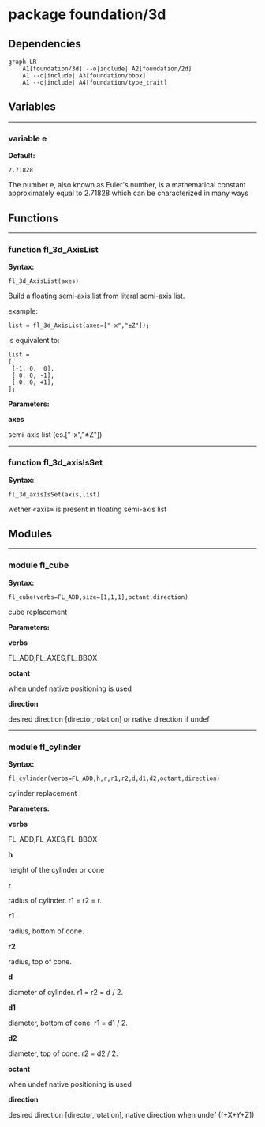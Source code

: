# package foundation/3d

## Dependencies

```mermaid
graph LR
    A1[foundation/3d] --o|include| A2[foundation/2d]
    A1 --o|include| A3[foundation/bbox]
    A1 --o|include| A4[foundation/type_trait]
```
## Variables

---

### variable e

__Default:__

    2.71828

The number e, also known as Euler's number, is a mathematical constant approximately equal to 2.71828 which can be characterized in many ways

## Functions

---

### function fl_3d_AxisList

__Syntax:__

```text
fl_3d_AxisList(axes)
```

Build a floating semi-axis list from literal semi-axis list.

example:

    list = fl_3d_AxisList(axes=["-x","±Z"]);

is equivalent to:

    list =
    [
     [-1, 0,  0],
     [ 0, 0, -1],
     [ 0, 0, +1],
    ];


__Parameters:__

__axes__

semi-axis list (es.["-x","±Z"])

---

### function fl_3d_axisIsSet

__Syntax:__

```text
fl_3d_axisIsSet(axis,list)
```

wether «axis» is present in floating semi-axis list

## Modules

---

### module fl_cube

__Syntax:__

    fl_cube(verbs=FL_ADD,size=[1,1,1],octant,direction)

cube replacement


__Parameters:__

__verbs__

FL_ADD,FL_AXES,FL_BBOX

__octant__

when undef native positioning is used

__direction__

desired direction [director,rotation] or native direction if undef

---

### module fl_cylinder

__Syntax:__

    fl_cylinder(verbs=FL_ADD,h,r,r1,r2,d,d1,d2,octant,direction)

cylinder replacement


__Parameters:__

__verbs__

FL_ADD,FL_AXES,FL_BBOX

__h__

height of the cylinder or cone

__r__

radius of cylinder. r1 = r2 = r.

__r1__

radius, bottom of cone.

__r2__

radius, top of cone.

__d__

diameter of cylinder. r1 = r2 = d / 2.

__d1__

diameter, bottom of cone. r1 = d1 / 2.

__d2__

diameter, top of cone. r2 = d2 / 2.

__octant__

when undef native positioning is used

__direction__

desired direction [director,rotation], native direction when undef ([+X+Y+Z])
